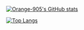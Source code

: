 [![Orange-905's GitHub stats](https://github-readme-stats.vercel.app/api?username=Orange-905)](https://github.com/Orange-905/github-readme-stats)

[![Top Langs](https://github-readme-stats.vercel.app/api/top-langs/?username=Orange-905)](https://github.com/Orange-905/github-readme-stats)
